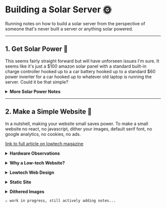 # Building a Solar Server 🌞

Running notes on how to build a solar server from the perspective of someone that's never built a server or anything solar powered.

---

## 1. Get Solar Power 🔌

This seems fairly straight forward but will have unforseen issues I'm sure. It seems like it's just a $100 amazon solar panel with a standard built-in charge controller hooked up to a car battery hooked up to a standard $60 power inverter for a car hooked up to whatever old laptop is running the server. Could it be that simple?

<details>
<summary><strong>
  More Solar Power Notes
</strong></summary><br>

* get a solar panel with a charge controller
* the charge controller regulates the output power
* hook this up (directly?) to a car battery
* get a power inverter to convert dc to ac power
* hook this up (directly?) to the car battery
* you now have normal ac power

</details>

---

## 2. Make a Simple Website 📄

In a nutshell, making your website small saves power. To make a small website no react, no javascript, dither your images, default serif font, no google analytics, no cookies, no ads.

[link to full article on lowtech magazine](https://solar.lowtechmagazine.com/2018/09/how-to-build-a-lowtech-website/)
  
<details>
<summary><strong>
  Hardware Observations
</strong></summary><br>
  
* a charge controller directly hooked up to a server via usb
* battery maybe optional
  
<br></details>

<details>
<summary><strong>
  Why a Low-tech Website?
</strong></summary><br>

* lowtech design meant to radically reduce server energy use
* internet meant to [dematerialise society and decrease energy use](https://www.bcg.com/publications/2012/energy-environment-technology-industries-smarter-2020-role-ict-driving-sustainable-future.aspx)
* internet is a [large / growing consumer of energy](https://solar.lowtechmagazine.com/2015/10/can-the-internet-run-on-renewable-energy.html)
* the internet uses three times more energy than all current wind and solar power (source?)
* almost all pv solar panels are produced in china
* chinese energy grid is twice as carbonized and half as effecient as europe's
* web content is becoming increasingly resource intensive
* video and website size is to blame
* average web page was .45 MB in 2010 and 1.7-2.9 MB in 2018
* average mobile 'page weight' was .15 MB in 2011 to 1.6 MB in 2018
* [growth in web traffic surpasses increases in energy efficiency](https://www.researchgate.net/publication/224224694/download)
* heavier / larger sites also shorten hardware lifetimes
* manufacturing computers is [extremely energy-intensive](https://solar.lowtechmagazine.com/2009/06/embodied-energy-of-digital-technology.html)
* mobile devices create the need for an 'always-on' internet
* always-on internet access accompanies a cloud computing model
* cloud computing model decreases user device energy consumption but increases data center and network energy use
* once offline activities like file access now often require network access
  
<br></details>

<details>
<summary><strong>
  Lowtech Web Design
</strong></summary><br>
  
* the internet is not an autonomous being
* rising power consumption comes from choices web developers make
* converting a basic blog to a lowtech design decreases average page size by a factor of five
* average page weight is .77 MB
* less than half the page weight of the average site in 2018
* number of requests has also been decreased fivefold
* dowload speed has increased tenfold
* site is designed for low energy use not speed
  
<br></details>

<details>
<summary><strong>
  Static Site
</strong></summary><br>
  
* building a static site was a fundamental move
* most websites build pages on the fly after querying a database
* every request (repeats included) is generated on demand
* static sites generate pages once
* then static files live on the server's hard disk
* static sites are based on file storage
* dynamic sites depend on recurrent computation
* static sites require less processing power and less energy (how much? unclear)
* a normal blog site like lowtech magazine would take up too much power to run on solar power if it were a dynamically rendered data-driven website
* it would require too much energy (is this true?)
* it would also be a security risk
* there are fewer hacking attack routes for static sites
* damage to a static site is also more easily fixed
  
<br></details>


<details>
<summary><strong>
  Dithered Images
</strong></summary><br>
  
* working on this...
  
<br></details>
  

```
⚠️ work in progress, still actively adding notes...
